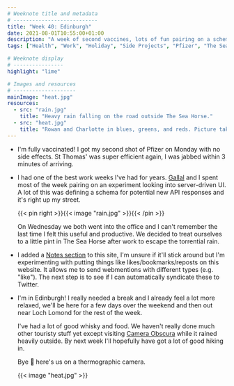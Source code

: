 ```yaml
---
# Weeknote title and metadata
# ---------------------------
title: "Week 40: Edinburgh"
date: 2021-08-01T10:55:00+01:00
description: "A week of second vaccines, lots of fun pairing on a schema, a pint in The Sea Horse, a new Note post type, and the beginning of a relaxing week in Scotland."
tags: ["Health", "Work", "Holiday", "Side Projects", "Pfizer", "The Sea Horse", "Webmention", "IndieWeb", "Food", "Whisky"]

# Weeknote display
# ----------------
highlight: "lime"

# Images and resources
# --------------------
mainImage: "heat.jpg"
resources:
  - src: "rain.jpg"
    title: "Heavy rain falling on the road outside The Sea Horse."
  - src: "heat.jpg"
    title: "Rowan and Charlotte in blues, greens, and reds. Picture taken by a thermographic camera."
---
```


  * I'm fully vaccinated! I got my second shot of Pfizer on Monday with no side effects. St Thomas' was super efficient again, I was jabbed within 3 minutes of arriving.

  * I had one of the best work weeks I've had for years. [Gallal](https://twitter.com/gallal_sharaf) and I spent most of the week pairing on an experiment looking into server-driven UI. A lot of this was defining a schema for potential new API responses and it's right up my street.

    {{< pin right >}}{{< image "rain.jpg" >}}{{< /pin >}}
  
    On Wednesday we both went into the office and I can't remember the last time I felt this useful and productive. We decided to treat ourselves to a little pint in The Sea Horse after work to escape the torrential rain.

  * I added a [Notes section](/notes/) to this site, I'm unsure if it'll stick around but I'm experimenting with putting things like likes/bookmarks/reposts on this website. It allows me to send webmentions with different types (e.g. "like"). The next step is to see if I can automatically syndicate these to Twitter.

  * I'm in Edinburgh! I really needed a break and I already feel a lot more relaxed, we'll be here for a few days over the weekend and then out near Loch Lomond for the rest of the week.

    I've had a lot of good whisky and food. We haven't really done much other touristy stuff yet except visiting [Camera Obscura](https://www.camera-obscura.co.uk/) while it rained heavily outside. By next week I'll hopefully have got a lot of good hiking in.
    
    Bye :wave: here's us on a thermographic camera.

    {{< image "heat.jpg" >}}
